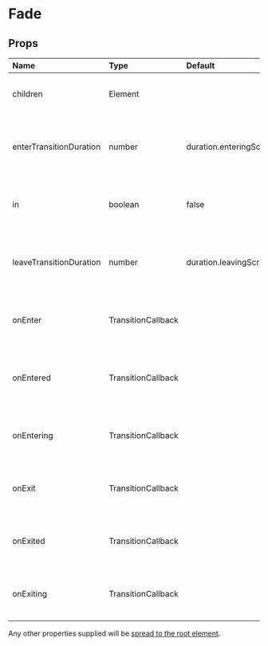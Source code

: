 <!--- This documentation is automatically generated, do not try to edit it. -->

# Fade



## Props
| Name | Type | Default | Description |
|:-----|:-----|:--------|:------------|
| children | Element |  | A single child content element. |
| enterTransitionDuration | number | duration.enteringScreen | Duration of the animation when the element is entering. |
| in | boolean | false | If `true`, the component will transition in. |
| leaveTransitionDuration | number | duration.leavingScreen | Duration of the animation when the element is exiting. |
| onEnter | TransitionCallback |  | Callback fired before the component enters. |
| onEntered | TransitionCallback |  | Callback fired when the component has entered. |
| onEntering | TransitionCallback |  | Callback fired when the component is entering. |
| onExit | TransitionCallback |  | Callback fired before the component exits. |
| onExited | TransitionCallback |  | Callback fired when the component has exited. |
| onExiting | TransitionCallback |  | Callback fired when the component is exiting. |

Any other properties supplied will be [spread to the root element](/customization/api#spread).


